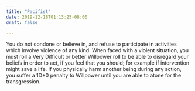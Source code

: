 ```yaml
---
title: "Pacifist"
date: 2019-12-18T01:13:25-08:00
draft: false

---
```


You do not condone or believe in, and refuse to participate in activities which involve violence of any kind. When faced with a violent situation, you must roll a Very Difficult or better Willpower roll to be able to disregard your beliefs in order to act, if you feel that you should; for example if intervention might save a life. If you physically harm another being during any action, you suffer a 1D+0 penalty to Willpower until you are able to atone for the transgression.